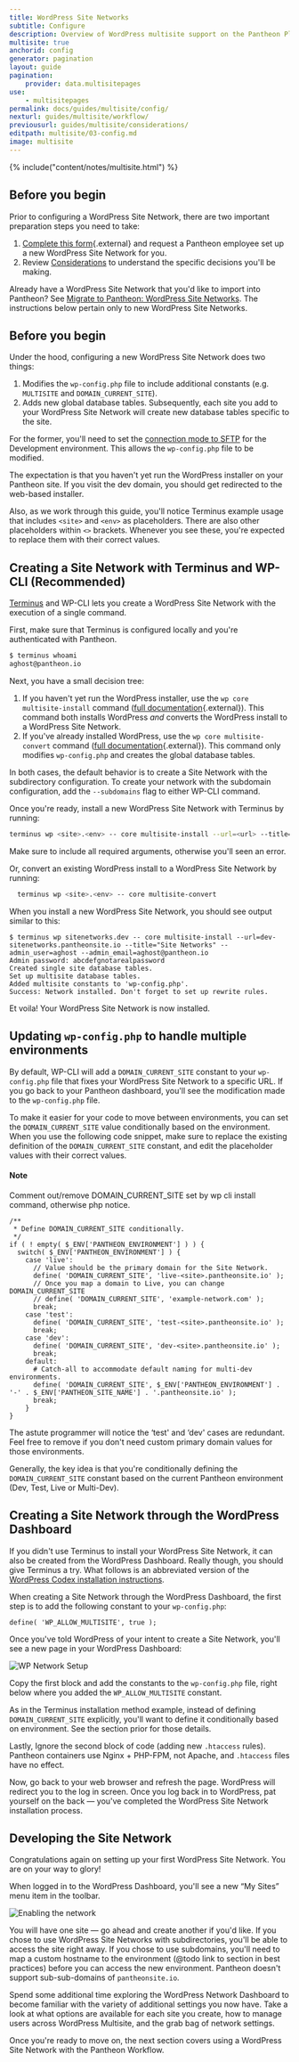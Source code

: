 ```yaml
---
title: WordPress Site Networks
subtitle: Configure
description: Overview of WordPress multisite support on the Pantheon Platform.
multisite: true
anchorid: config
generator: pagination
layout: guide
pagination:
    provider: data.multisitepages
use:
    - multisitepages
permalink: docs/guides/multisite/config/
nexturl: guides/multisite/workflow/
previousurl: guides/multisite/considerations/
editpath: multisite/03-config.md
image: multisite
---
```

{% include("content/notes/multisite.html") %}

## Before you begin
Prior to configuring a WordPress Site Network, there are two important preparation steps you need to take:

1. [Complete this form](https://pantheon.io/pantheon-elite-plans){.external} and request a Pantheon employee set up a new WordPress Site Network for you.
2. Review [Considerations](/docs/guides/multisite/considerations/) to understand the specific decisions you'll be making.

Already have a WordPress Site Network that you'd like to import into Pantheon? See [Migrate to Pantheon: WordPress Site Networks](/docs/wordpress-site-networks/). The instructions below pertain only to new WordPress Site Networks.

## Before you begin
Under the hood, configuring a new WordPress Site Network does two things:


1. Modifies the `wp-config.php` file to include additional constants (e.g. `MULTISITE`  and `DOMAIN_CURRENT_SITE`).
2. Adds new global database tables. Subsequently, each site you add to your WordPress Site Network will create new database tables specific to the site.

For the former, you'll need to set the [connection mode to SFTP](/docs/sftp#sftp-mode) for the Development environment. This allows the `wp-config.php` file to be modified.

The expectation is that you haven't yet run the WordPress installer on your Pantheon site. If you visit the dev domain, you should get redirected to the web-based installer.

Also, as we work through this guide, you'll notice Terminus example usage that includes `<site>` and `<env>` as placeholders. There are also other placeholders within `<>` brackets. Whenever you see these, you're expected to replace them with their correct values.

## Creating a Site Network with Terminus and WP-CLI (Recommended)
[Terminus](/docs/terminus) and WP-CLI lets you create a WordPress Site Network with the execution of a single command.

First, make sure that Terminus is configured locally and you're authenticated with Pantheon.

``` bash
$ terminus whoami
aghost@pantheon.io
```

Next, you have a small decision tree:

1. If you haven't yet run the WordPress installer, use the `wp core multisite-install` command ([full documentation](https://developer.wordpress.org/cli/commands/core/multisite-install/){.external}). This command both installs WordPress *and* converts the WordPress install to a WordPress Site Network.
2. If you've already installed WordPress, use the `wp core multisite-convert` command ([full documentation](https://developer.wordpress.org/cli/commands/core/multisite-install/){.external}). This command only modifies `wp-config.php` and creates the global database tables.

In both cases, the default behavior is to create a Site Network with the subdirectory configuration. To create your network with the subdomain configuration, add the `--subdomains` flag to either WP-CLI command.

Once you're ready, install a new WordPress Site Network with Terminus by running:

```bash
terminus wp <site>.<env> -- core multisite-install --url=<url> --title=<site-title> --admin_user=<username> --admin_email=<email>
```

Make sure to include all required arguments, otherwise you'll seen an error.

Or, convert an existing WordPress install to a WordPress Site Network by running:

```bash
  terminus wp <site>.<env> -- core multisite-convert
```

When you install a new WordPress Site Network, you should see output similar to this:

```nohighlight
$ terminus wp sitenetworks.dev -- core multisite-install --url=dev-sitenetworks.pantheonsite.io --title="Site Networks" --admin_user=aghost --admin_email=aghost@pantheon.io
Admin password: abcdefgnotarealpassword
Created single site database tables.
Set up multisite database tables.
Added multisite constants to 'wp-config.php'.
Success: Network installed. Don't forget to set up rewrite rules.
```

Et voila! Your WordPress Site Network is now installed.

## Updating `wp-config.php` to handle multiple environments

By default, WP-CLI will add a `DOMAIN_CURRENT_SITE` constant to your `wp-config.php`  file that fixes your WordPress Site Network to a specific URL. If you go back to your Pantheon dashboard, you'll see the modification made to the `wp-config.php` file.

To make it easier for your code to move between environments, you can set the `DOMAIN_CURRENT_SITE` value conditionally based on the environment. When you use the following code snippet, make sure to replace the existing definition of the `DOMAIN_CURRENT_SITE` constant, and edit the placeholder values with their correct values.

<div class="alert alert-info">
<h4 class="info">Note</h4>
<p markdown="1">Comment out/remove DOMAIN_CURRENT_SITE set by wp cli install command, otherwise php notice.</p>
</div>

```
/**
 * Define DOMAIN_CURRENT_SITE conditionally.
 */
if ( ! empty( $_ENV['PANTHEON_ENVIRONMENT'] ) ) {
  switch( $_ENV['PANTHEON_ENVIRONMENT'] ) {
    case 'live':
      // Value should be the primary domain for the Site Network.
      define( 'DOMAIN_CURRENT_SITE', 'live-<site>.pantheonsite.io' );
      // Once you map a domain to Live, you can change DOMAIN_CURRENT_SITE
      // define( 'DOMAIN_CURRENT_SITE', 'example-network.com' );
      break;
    case 'test':
      define( 'DOMAIN_CURRENT_SITE', 'test-<site>.pantheonsite.io' );
      break;
    case 'dev':
      define( 'DOMAIN_CURRENT_SITE', 'dev-<site>.pantheonsite.io' );
      break;
    default:
      # Catch-all to accommodate default naming for multi-dev environments.
      define( 'DOMAIN_CURRENT_SITE', $_ENV['PANTHEON_ENVIRONMENT'] . '-' . $_ENV['PANTHEON_SITE_NAME'] . '.pantheonsite.io' );
      break;
    }
}
```

The astute programmer will notice the ‘test' and ‘dev' cases are redundant. Feel free to remove if you don't need custom primary domain values for those environments.

Generally, the key idea is that you're conditionally defining the `DOMAIN_CURRENT_SITE` constant based on the current Pantheon environment (Dev, Test, Live or Multi-Dev).

## Creating a Site Network through the WordPress Dashboard

If you didn't use Terminus to install your WordPress Site Network, it can also be created from the WordPress Dashboard. Really though, you should give Terminus a try. What follows is an abbreviated version of the [WordPress Codex installation instructions](https://codex.wordpress.org/Create_A_Network).

When creating a Site Network through the WordPress Dashboard, the first step is to add the following constant to your `wp-config.php`:


    define( 'WP_ALLOW_MULTISITE', true );

Once you've told WordPress of your intent to create a Site Network, you'll see a new page in your WordPress Dashboard:


![WP Network Setup](/source/docs/assets/images/wp-network-setup.png)

Copy the first block and add the constants to the `wp-config.php` file, right below where you added the `WP_ALLOW_MULTISITE` constant.

As in the Terminus installation method example, instead of defining `DOMAIN_CURRENT_SITE` explicitly, you'll want to define it conditionally based on environment. See the section prior for those details.

Lastly, Ignore the second block of code (adding new `.htaccess` rules). Pantheon containers use Nginx + PHP-FPM, not Apache, and `.htaccess` files have no effect.

Now, go back to your web browser and refresh the page. WordPress will redirect you to the log in screen. Once you log back in to WordPress, pat yourself on the back — you've completed the WordPress Site Network installation process.


## Developing the Site Network

Congratulations again on setting up your first WordPress Site Network. You are on your way to glory!

When logged in to the WordPress Dashboard, you'll see a new “My Sites” menu item in the toolbar.


![Enabling the network](/source/docs/assets/images/wp-network-admin-sites.png)

You will have one site — go ahead and create another if you'd like. If you chose to use WordPress Site Networks with subdirectories, you'll be able to access the site right away. If you chose to use subdomains, you'll need to map a custom hostname to the environment (@todo link to section in best practices) before you can access the new environment. Pantheon doesn't support sub-sub-domains of `pantheonsite.io`.

Spend some additional time exploring the WordPress Network Dashboard to become familiar with the variety of additional settings you now have. Take a look at what options are available for each site you create, how to manage users across WordPress Multisite, and the grab bag of network settings.

Once you're ready to move on, the next section covers using a WordPress Site Network with the Pantheon Workflow.

